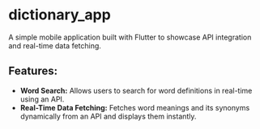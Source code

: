 # dictionary_app
A simple mobile application built with Flutter to showcase API integration and real-time data fetching.

## Features:
- **Word Search:** Allows users to search for word definitions in real-time using an  API.
- **Real-Time Data Fetching:** Fetches word meanings and its synonyms dynamically from an API and displays them instantly.


